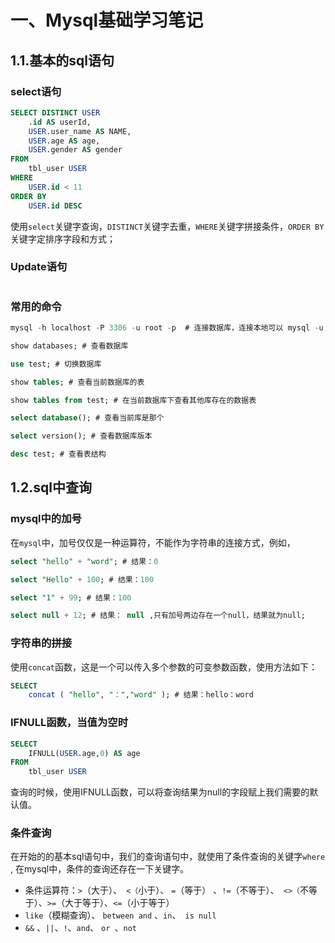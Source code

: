 # 一、Mysql基础学习笔记

## 1.1.基本的sql语句

### select语句

```sql
SELECT DISTINCT USER
	.id AS userId,
	USER.user_name AS NAME,
	USER.age AS age,
	USER.gender AS gender 
FROM
	tbl_user USER 
WHERE
	USER.id < 11 
ORDER BY
	USER.id DESC
```

使用`select`关键字查询，`DISTINCT`关键字去重，`WHERE`关键字拼接条件，`ORDER BY`关键字定排序字段和方式；

### Update语句

```sql

```



### 常用的命令

```sql
mysql -h localhost -P 3306 -u root -p  # 连接数据库，连接本地可以 mysql -u root -p

show databases; # 查看数据库

use test; # 切换数据库

show tables; # 查看当前数据库的表

show tables from test; # 在当前数据库下查看其他库存在的数据表

select database(); # 查看当前库是那个

select version(); # 查看数据库版本

desc test; # 查看表结构
```

## 1.2.sql中查询

### mysql中的加号

在`mysql`中，加号仅仅是一种运算符，不能作为字符串的连接方式，例如，

```sql
select "hello" + "word"; # 结果：0

select "Hello" + 100; # 结果：100

select "1" + 99; # 结果：100

select null + 12; # 结果： null ,只有加号两边存在一个null，结果就为null;
```

### 字符串的拼接

使用`concat`函数，这是一个可以传入多个参数的可变参数函数，使用方法如下：

```sql
SELECT
	concat ( "hello", "：","word" ); # 结果：hello：word
```

### IFNULL函数，当值为空时

```sql
SELECT 
	IFNULL(USER.age,0) AS age
FROM
	tbl_user USER 
```

查询的时候，使用IFNULL函数，可以将查询结果为null的字段赋上我们需要的默认值。

### 条件查询

在开始的的基本sql语句中，我们的查询语句中，就使用了条件查询的关键字`where`	, 在mysql中，条件的查询还存在一下关键字。

* 条件运算符：`>`（大于）、` <（`小于）、 `=`（等于） 、`!=`（不等于）、` <>（`不等于）、` >= `（大于等于）、`<=`（小于等于） 
* `like`（模糊查询）、 `between and` 、`in`、` is null`
* `&&` 、`||`、` ! `、`and`、 `or `、`not`




